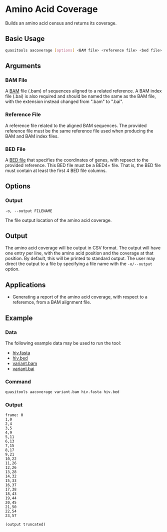 # Amino Acid Coverage  

Builds an amino acid census and returns its coverage.

## Basic Usage  

```bash
quasitools aacoverage [options] <BAM file> <reference file> <bed file>  
```

## Arguments

### BAM File

A [BAM](https://samtools.github.io/hts-specs/SAMv1.pdf) file (.bam) of sequences aligned to a related reference. A BAM index file (.bai) is also required and should be named the same as the BAM file, with the extension instead changed from ".bam" to ".bai".

### Reference File

A reference file related to the aligned BAM sequences. The provided reference file must be the same reference file used when producing the BAM and BAM index files.

### BED File

A [BED file](https://bedtools.readthedocs.io/en/latest/content/general-usage.html) that specifies the coordinates of genes, with repsect to the provided reference. This BED file must be a BED4+ file. That is, the BED file must contain at least the first 4 BED file columns.

## Options

### Output

```text
-o, --output FILENAME
```

The file output location of the amino acid coverage.

## Output  

The amino acid coverage will be output in CSV format. The output will have one entry per line, with the amino acid position and the coverage at that position. By default, this will be printed to standard output. The user may direct the output to a file by specifying a file name with the `-o/--output` option.

## Applications

* Generating a report of the amino acid coverage, with respect to a referemce, from a BAM alignment file.

## Example

### Data

The following example data may be used to run the tool:

* [hiv.fasta](data/hiv.fasta)
* [hiv.bed](data/hiv.bed)
* [variant.bam](data/variant.bam)
* [variant.bai](data/variant.bai)

### Command

```bash
quasitools aacoverage variant.bam hiv.fasta hiv.bed
```

### Output

```text
frame: 0
1,0
2,4
3,5
4,9
5,11
6,13
7,15
8,17
9,21
10,22
11,26
12,26
13,28
14,32
15,33
16,37
17,38
18,43
19,44
20,45
21,50
22,54
23,57

(output truncated)
```

